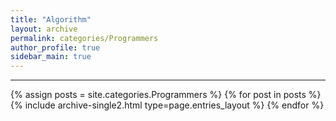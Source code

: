 ```yaml
---
title: "Algorithm"
layout: archive
permalink: categories/Programmers
author_profile: true
sidebar_main: true
---
```


***

{% assign posts = site.categories.Programmers %}
{% for post in posts %} {% include archive-single2.html type=page.entries_layout %} {% endfor %}
